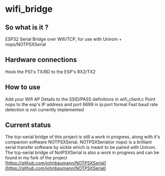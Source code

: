 # wifi_bridge

## So what is it ?
ESP32 Serial Bridge over Wifi/TCP, for use with Unirom + nops/NOTPSXSerial

## Hardware connections
Hook the PS1's TX/RD to the ESP's RX2/TX2

## How to use
Add your Wifi AP Details to the SSID/PASS definitions in wifi_client.c
Point nops to the esp's IP address and port 6699 in ip:port format
Fast baud rate detection is not currently implemented

## Current status
The tcp-serial bridge of this project is still a work in progress, along with it's companion software NOTPSXSerial. NOTPSXSerial(or nops) is a brilliant serial transfer software by sickle which is meant to be paired with Unirom. The tcp-serial bridge of NotPSXSerial is also a work in progress and can be found in my fork of the project [https://github.com/johnbaumann/NOTPSXSerial](https://github.com/johnbaumann/NOTPSXSerial)
